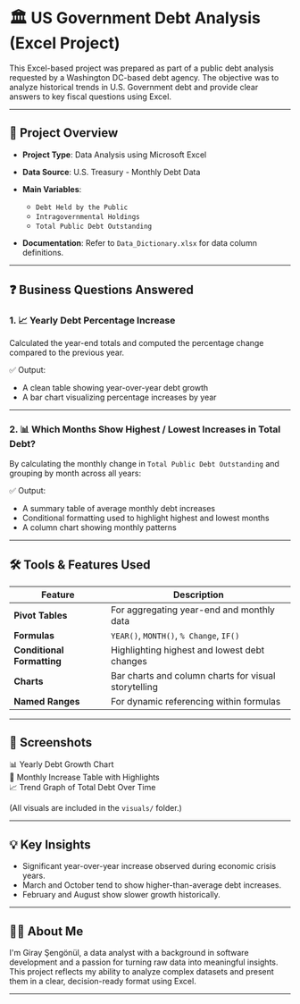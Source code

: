 # 🏛️ US Government Debt Analysis (Excel Project)

This Excel-based project was prepared as part of a public debt analysis requested by a Washington DC-based debt agency. The objective was to analyze historical trends in U.S. Government debt and provide clear answers to key fiscal questions using Excel.

---

## 📁 Project Overview

- **Project Type**: Data Analysis using Microsoft Excel  
- **Data Source**: U.S. Treasury - Monthly Debt Data  
- **Main Variables**:
  - `Debt Held by the Public`
  - `Intragovernmental Holdings`
  - `Total Public Debt Outstanding`

- **Documentation**: Refer to `Data_Dictionary.xlsx` for data column definitions.

---

## ❓ Business Questions Answered

### 1. 📈 Yearly Debt Percentage Increase  
Calculated the year-end totals and computed the percentage change compared to the previous year.

✅ Output:  
- A clean table showing year-over-year debt growth  
- A bar chart visualizing percentage increases by year

---

### 2. 📊 Which Months Show Highest / Lowest Increases in Total Debt?  
By calculating the monthly change in `Total Public Debt Outstanding` and grouping by month across all years:

✅ Output:
- A summary table of average monthly debt increases  
- Conditional formatting used to highlight highest and lowest months  
- A column chart showing monthly patterns

---

## 🛠️ Tools & Features Used

| Feature | Description |
|--------|-------------|
| **Pivot Tables** | For aggregating year-end and monthly data |
| **Formulas** | `YEAR()`, `MONTH()`, `% Change`, `IF()` |
| **Conditional Formatting** | Highlighting highest and lowest debt changes |
| **Charts** | Bar charts and column charts for visual storytelling |
| **Named Ranges** | For dynamic referencing within formulas |

---

## 📸 Screenshots

📊 Yearly Debt Growth Chart  
📅 Monthly Increase Table with Highlights  
📈 Trend Graph of Total Debt Over Time

(All visuals are included in the `visuals/` folder.)

---


## 💡 Key Insights

- Significant year-over-year increase observed during economic crisis years.
- March and October tend to show higher-than-average debt increases.
- February and August show slower growth historically.

---

## 🧑‍💼 About Me

I'm Giray Şengönül, a data analyst with a background in software development and a passion for turning raw data into meaningful insights. This project reflects my ability to analyze complex datasets and present them in a clear, decision-ready format using Excel.

---

